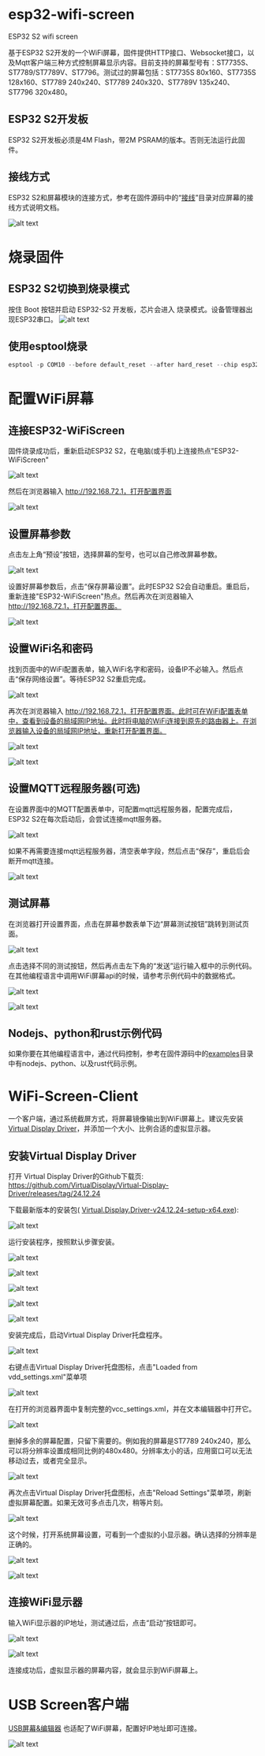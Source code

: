 # esp32-wifi-screen
 ESP32 S2 wifi screen
 
 基于ESP32 S2开发的一个WiFi屏幕，固件提供HTTP接口、Websocket接口，以及Mqtt客户端三种方式控制屏幕显示内容。目前支持的屏幕型号有：ST7735S、ST7789/ST7789V、ST7796。测试过的屏幕包括：ST7735S 80x160、ST7735S 128x160、ST7789 240x240、ST7789 240x320、ST7789V 135x240、ST7796 320x480。

 ## ESP32 S2开发板

 ESP32 S2开发板必须是4M Flash，带2M PSRAM的版本。否则无法运行此固件。

 ## 接线方式

ESP32 S2和屏幕模块的连接方式，参考在固件源码中的“[接线](https://github.com/planet0104/esp32-wifi-screen/tree/main/scr/%E6%8E%A5%E7%BA%BF)”目录对应屏幕的接线方式说明文档。

![alt text](./images/connect.jpg)

# 烧录固件

## ESP32 S2切换到烧录模式
按住 Boot 按钮并启动 ESP32-S2 开发板，芯片会进入 烧录模式。设备管理器出现ESP32串口。
![alt text](./images/esp32s2boot.jpg)

## 使用esptool烧录
```powershell
esptool -p COM10 --before default_reset --after hard_reset --chip esp32s2 write_flash --flash_mode dio --flash_size detect 0x10000 esp32-wifi-screen.bin
```

# 配置WiFi屏幕

## 连接ESP32-WiFiScreen
固件烧录成功后，重新启动ESP32 S2，在电脑(或手机)上连接热点"ESP32-WiFiScreen"

![alt text](./images/setup0.jpg)

然后在浏览器输入 http://192.168.72.1，打开配置界面

![alt text](./images/setup1.jpg)

## 设置屏幕参数

点击左上角“预设”按钮，选择屏幕的型号，也可以自己修改屏幕参数。

![alt text](./images/setup2.jpg)

设置好屏幕参数后，点击“保存屏幕设置”。此时ESP32 S2会自动重启。重启后，重新连接"ESP32-WiFiScreen"热点。然后再次在浏览器输入 http://192.168.72.1，打开配置界面。

![alt text](./images/setup3.jpg)

## 设置WiFi名和密码

找到页面中的WiFi配置表单，输入WiFi名字和密码，设备IP不必输入。然后点击“保存网络设置”。等待ESP32 S2重启完成。

![alt text](./images/setup4.jpg)

再次在浏览器输入 http://192.168.72.1，打开配置界面。此时可在WiFi配置表单中，查看到设备的局域网IP地址。此时将电脑的WiFi连接到原先的路由器上。在浏览器输入设备的局域网IP地址，重新打开配置界面。

![alt text](./images/setup5.jpg)

![alt text](./images/setup6.jpg)

## 设置MQTT远程服务器(可选)

在设置界面中的MQTT配置表单中，可配置mqtt远程服务器，配置完成后，ESP32 S2在每次启动后，会尝试连接mqtt服务器。

![alt text](./images/setup7.jpg)

如果不再需要连接mqtt远程服务器，清空表单字段，然后点击“保存”，重启后会断开mqtt连接。

![alt text](./images/setup8.jpg)

## 测试屏幕

在浏览器打开设置界面，点击在屏幕参数表单下边“屏幕测试按钮”跳转到测试页面。

![alt text](./images/setup9.jpg)

点击选择不同的测试按钮，然后再点击左下角的“发送”运行输入框中的示例代码。在其他编程语言中调用WiFi屏幕api的时候，请参考示例代码中的数据格式。

![alt text](./images/setup10.jpg)

![alt text](./images/setup11.jpg)

## Nodejs、python和rust示例代码

如果你要在其他编程语言中，通过代码控制，参考在固件源码中的[examples](https://github.com/planet0104/esp32-wifi-screen/tree/main/scr/examples)目录中有nodejs、python、以及rust代码示例。

# WiFi-Screen-Client

一个客户端，通过系统截屏方式，将屏幕镜像输出到WiFi屏幕上。建议先安装[Virtual Display Driver](https://github.com/VirtualDisplay/Virtual-Display-Driver)，并添加一个大小、比例合适的虚拟显示器。

## 安装Virtual Display Driver

打开 Virtual Display Driver的Github下载页:
https://github.com/VirtualDisplay/Virtual-Display-Driver/releases/tag/24.12.24

下载最新版本的安装包( [Virtual.Display.Driver-v24.12.24-setup-x64.exe](https://github.com/VirtualDisplay/Virtual-Display-Driver/releases/download/24.12.24/Virtual.Display.Driver-v24.12.24-setup-x64.exe)):

![alt text](./images/vdd0.jpg)

运行安装程序，按照默认步骤安装。

![alt text](./images/vdd1.jpg)

![alt text](./images/vdd2.jpg)

![alt text](./images/vdd3.jpg)

![alt text](./images/vdd4.jpg)

![alt text](./images/vdd5.jpg)

安装完成后，启动Virtual Display Driver托盘程序。

![alt text](./images/vdd6.jpg)

右键点击Virtual Display Driver托盘图标，点击"Loaded from vdd_settings.xml"菜单项

![alt text](./images/vdd7.jpg)

在打开的浏览器界面中复制完整的vcc_settings.xml，并在文本编辑器中打开它。

![alt text](./images/vdd8.jpg)

删掉多余的屏幕配置，只留下需要的。例如我的屏幕是ST7789 240x240，那么可以将分辨率设置成相同比例的480x480。分辨率太小的话，应用窗口可以无法移动过去，或者完全显示。

![alt text](./images/vdd9.jpg)

再次点击Virtual Display Driver托盘图标，点击"Reload Settings"菜单项，刷新虚拟屏幕配置。如果无效可多点击几次，稍等片刻。

![alt text](./images/vdd10.jpg)

这个时候，打开系统屏幕设置，可看到一个虚拟的小显示器。确认选择的分辨率是正确的。

![alt text](./images/vdd11.jpg)

![alt text](./images/vdd12.jpg)

## 连接WiFi显示器

输入WiFi显示器的IP地址，测试通过后，点击“启动”按钮即可。

![alt text](./images/client0.jpg)

![alt text](./images/client.jpg)

连接成功后，虚拟显示器的屏幕内容，就会显示到WiFi屏幕上。

# USB Screen客户端

[USB屏幕&编辑器](https://github.com/planet0104/USB-Screen) 也适配了WiFi屏幕，配置好IP地址即可连接。

![alt text](./images/editor1.jpg)